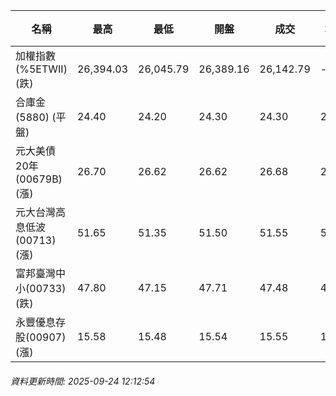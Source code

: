 | 名稱 | 最高 | 最低 | 開盤 | 成交 | 均價 | 成交金額(億) | 昨收 | 漲跌幅 | 漲跌 | 總量 | 昨量 | 振幅 |
| -------- | -------- | -------- | -------- |-------- | -------- | -------- |-------- |-------- |-------- | -------- | -------- |-------- |
|加權指數(%5ETWII) (跌)|26,394.03|26,045.79|26,389.16|26,142.79|-|3,722.47|26,247.37|0.40%|104.58|6,142,925|0|1.33%|
|合庫金(5880) (平盤)|24.40|24.20|24.30|24.30|24.27|0.634|24.30|0.00%|0.00|2,613|5,808|0.82%|
|元大美債20年(00679B) (漲)|26.70|26.62|26.62|26.68|26.65|7.31|26.43|0.95%|0.25|27,431|35,424|0.30%|
|元大台灣高息低波(00713) (漲)|51.65|51.35|51.50|51.55|51.51|4.44|51.35|0.39%|0.20|8,621|12,181|0.58%|
|富邦臺灣中小(00733) (跌)|47.80|47.15|47.71|47.48|47.46|0.470|47.71|0.48%|0.23|990|1,711|1.36%|
|永豐優息存股(00907) (漲)|15.58|15.48|15.54|15.55|15.54|0.166|15.45|0.65%|0.10|1,071|1,669|0.65%|
###### 資料更新時間: 2025-09-24 12:12:54